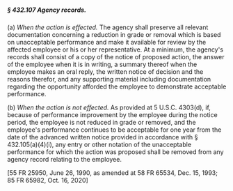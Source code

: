##### § 432.107 Agency records. #####

(a) *When the action is effected.* The agency shall preserve all relevant documentation concerning a reduction in grade or removal which is based on unacceptable performance and make it available for review by the affected employee or his or her representative. At a minimum, the agency's records shall consist of a copy of the notice of proposed action, the answer of the employee when it is in writing, a summary thereof when the employee makes an oral reply, the written notice of decision and the reasons therefor, and any supporting material including documentation regarding the opportunity afforded the employee to demonstrate acceptable performance.

(b) *When the action is not effected.* As provided at 5 U.S.C. 4303(d), if, because of performance improvement by the employee during the notice period, the employee is not reduced in grade or removed, and the employee's performance continues to be acceptable for one year from the date of the advanced written notice provided in accordance with § 432.105(a)(4)(i), any entry or other notation of the unacceptable performance for which the action was proposed shall be removed from any agency record relating to the employee.

[55 FR 25950, June 26, 1990, as amended at 58 FR 65534, Dec. 15, 1993; 85 FR 65982, Oct. 16, 2020]